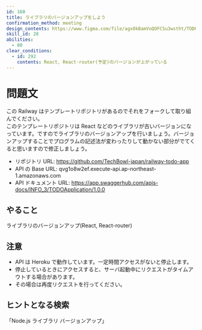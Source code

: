 ```yaml
---
id: 160
title: ライブラリのバージョンアップをしよう
confirmation_method: meeting
design_contents: https://www.figma.com/file/agx0kBamVoQOFCSu3wstht/TODO_app?node-id=0%3A1
skill_id: 28
abilities:
  - 80
clear_conditions:
  - id: 292
    contents: React, React-router(予定)のバージョンが上がっている
---
```


# 問題文

この Railway はテンプレートリポジトリがあるのでそれをフォークして取り組んでください。  
このテンプレートリポジトリは React などのライブラリが古いバージョンになっています。ですのでライブラリのバージョンアップを行いましょう。バージョンアップすることでプログラムの記述法が変わったりして動かない部分がでてくると思いますので修正しましょう。

- リポジトリ URL: https://github.com/TechBowl-japan/railway-todo-app
- API の Base URL: qvg1o8w2ef.execute-api.ap-northeast-1.amazonaws.com
- API ドキュメント URL: https://app.swaggerhub.com/apis-docs/INFO_3/TODOApplication/1.0.0

## やること

ライブラリのバージョンアップ(React, React-router)

## 注意

- API は Heroku で動作しています。一定時間アクセスがないと停止します。
- 停止しているときにアクセスすると、サーバ起動中にリクエストがタイムアウトする場合があります。
- その場合は再度リクエストを行ってください。

## ヒントとなる検索

「Node.js ライブラリ バージョンアップ」
